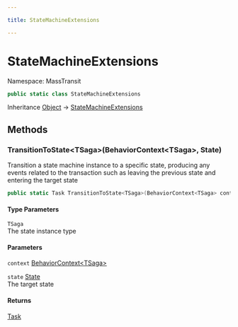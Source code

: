 ```yaml
---

title: StateMachineExtensions

---
```


# StateMachineExtensions

Namespace: MassTransit

```csharp
public static class StateMachineExtensions
```

Inheritance [Object](https://learn.microsoft.com/en-us/dotnet/api/system.object) → [StateMachineExtensions](../masstransit/statemachineextensions)

## Methods

### **TransitionToState\<TSaga\>(BehaviorContext\<TSaga\>, State)**

Transition a state machine instance to a specific state, producing any events related
 to the transaction such as leaving the previous state and entering the target state

```csharp
public static Task TransitionToState<TSaga>(BehaviorContext<TSaga> context, State state)
```

#### Type Parameters

`TSaga`<br/>
The state instance type

#### Parameters

`context` [BehaviorContext\<TSaga\>](../../masstransit-abstractions/masstransit/behaviorcontext-1)<br/>

`state` [State](../../masstransit-abstractions/masstransit/state)<br/>
The target state

#### Returns

[Task](https://learn.microsoft.com/en-us/dotnet/api/system.threading.tasks.task)<br/>
